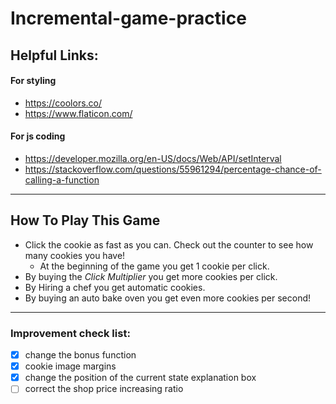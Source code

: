 # Incremental-game-practice

## Helpful Links:

#### For styling
- https://coolors.co/
- https://www.flaticon.com/
#### For js coding
- https://developer.mozilla.org/en-US/docs/Web/API/setInterval
- https://stackoverflow.com/questions/55961294/percentage-chance-of-calling-a-function
---
## How To Play This Game

- Click the cookie as fast as you can. Check out the counter to see how many cookies you have!
    - At the beginning of the game you get 1 cookie per click.
- By buying the *Click Multiplier* you get more cookies per click.
- By Hiring a chef you get automatic cookies.
- By buying an auto bake oven you get even more cookies per second!
---

### Improvement check list:
- [x] change the bonus function
- [x] cookie image margins
- [x] change the position of the current state explanation box
- [ ] correct the shop price increasing ratio
